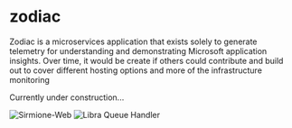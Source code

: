 # zodiac
Zodiac is a microservices application that exists solely to generate telemetry for understanding and demonstrating Microsoft application insights.  Over time, it would be create if others could contribute and build out to cover different hosting options and more of the infrastructure monitoring

Currently under construction...

![Sirmione-Web](https://github.com/nikkh/zodiac/workflows/Sirmione-Web/badge.svg)
![Libra Queue Handler](https://github.com/nikkh/zodiac/workflows/Libra%20Queue%20Handler/badge.svg)
